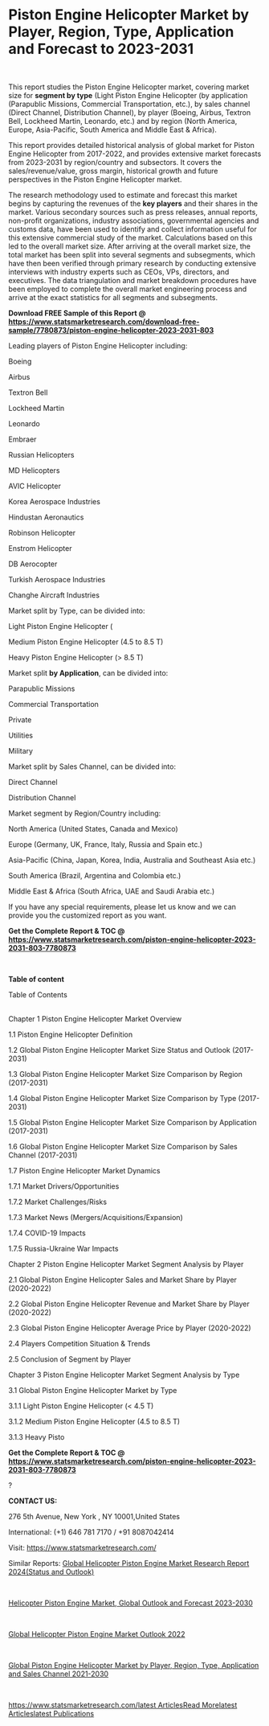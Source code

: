 <h1>Piston Engine Helicopter Market by Player, Region, Type, Application and Forecast to 2023-2031</h1><br/><p>This report studies the Piston Engine Helicopter market, covering market size for <strong>segment by type</strong> (Light Piston Engine Helicopter (by application (Parapublic Missions, Commercial Transportation, etc.), by sales channel (Direct Channel, Distribution Channel), by player (Boeing, Airbus, Textron Bell, Lockheed Martin, Leonardo, etc.) and by region (North America, Europe, Asia-Pacific, South America and Middle East & Africa).</p>
 
 
 
 <p>This report provides detailed historical analysis of global market for Piston Engine Helicopter from 2017-2022, and provides extensive market forecasts from 2023-2031 by region/country and subsectors. It covers the sales/revenue/value, gross margin, historical growth and future perspectives in the Piston Engine Helicopter market.</p>
 
 
 
 <p>The research methodology used to estimate and forecast this market begins by capturing the revenues of the <strong>key players</strong> and their shares in the market. Various secondary sources such as press releases, annual reports, non-profit organizations, industry associations, governmental agencies and customs data, have been used to identify and collect information useful for this extensive commercial study of the market. Calculations based on this led to the overall market size. After arriving at the overall market size, the total market has been split into several segments and subsegments, which have then been verified through primary research by conducting extensive interviews with industry experts such as CEOs, VPs, directors, and executives. The data triangulation and market breakdown procedures have been employed to complete the overall market engineering process and arrive at the exact statistics for all segments and subsegments.</p>
 
 
 
 <p><strong>Download FREE Sample of this Report @ <a href="https://www.statsmarketresearch.com/download-free-sample/7780873/piston-engine-helicopter-2023-2031-803">https://www.statsmarketresearch.com/download-free-sample/7780873/piston-engine-helicopter-2023-2031-803</a></strong></p>
 
 
 
 <p>Leading players of Piston Engine Helicopter including:</p>
 
 
 
 <p>Boeing</p>
 
 
 
 <p>Airbus</p>
 
 
 
 <p>Textron Bell</p>
 
 
 
 <p>Lockheed Martin</p>
 
 
 
 <p>Leonardo</p>
 
 
 
 <p>Embraer</p>
 
 
 
 <p>Russian Helicopters</p>
 
 
 
 <p>MD Helicopters</p>
 
 
 
 <p>AVIC Helicopter</p>
 
 
 
 <p>Korea Aerospace Industries</p>
 
 
 
 <p>Hindustan Aeronautics</p>
 
 
 
 <p>Robinson Helicopter</p>
 
 
 
 <p>Enstrom Helicopter</p>
 
 
 
 <p>DB Aerocopter</p>
 
 
 
 <p>Turkish Aerospace Industries</p>
 
 
 
 <p>Changhe Aircraft Industries</p>
 
 
 
 <p>Market split by Type, can be divided into:</p>
 
 
 
 <p>Light Piston Engine Helicopter (</p>
 
 
 
 <p>Medium Piston Engine Helicopter (4.5 to 8.5 T)</p>
 
 
 
 <p>Heavy Piston Engine Helicopter (> 8.5 T)</p>
 
 
 
 <p>Market split <strong>by Application</strong>, can be divided into:</p>
 
 
 
 <p>Parapublic Missions</p>
 
 
 
 <p>Commercial Transportation</p>
 
 
 
 <p>Private</p>
 
 
 
 <p>Utilities</p>
 
 
 
 <p>Military</p>
 
 
 
 <p>Market split by Sales Channel, can be divided into:</p>
 
 
 
 <p>Direct Channel</p>
 
 
 
 <p>Distribution Channel</p>
 
 
 
 <p>Market segment by Region/Country including:</p>
 
 
 
 <p>North America (United States, Canada and Mexico)</p>
 
 
 
 <p>Europe (Germany, UK, France, Italy, Russia and Spain etc.)</p>
 
 
 
 <p>Asia-Pacific (China, Japan, Korea, India, Australia and Southeast Asia etc.)</p>
 
 
 
 <p>South America (Brazil, Argentina and Colombia etc.)</p>
 
 
 
 <p>Middle East & Africa (South Africa, UAE and Saudi Arabia etc.)</p>
 
 
 
 <p>If you have any special requirements, please let us know and we can provide you the customized report as you want.</p>
 
 
 
 <div><b>Get the Complete Report & TOC @ <a href="https://www.statsmarketresearch.com/piston-engine-helicopter-2023-2031-803-7780873">https://www.statsmarketresearch.com/piston-engine-helicopter-2023-2031-803-7780873</a></b></div>
 
 
 
 <p><br />
 
 <b>Table of content</b></p>
 
 
 
 <p>Table of Contents<br />
 
 <br />
 
 Chapter 1 Piston Engine Helicopter Market Overview<br />
 
 1.1 Piston Engine Helicopter Definition<br />
 
 1.2 Global Piston Engine Helicopter Market Size Status and Outlook (2017-2031)<br />
 
 1.3 Global Piston Engine Helicopter Market Size Comparison by Region (2017-2031)<br />
 
 1.4 Global Piston Engine Helicopter Market Size Comparison by Type (2017-2031)<br />
 
 1.5 Global Piston Engine Helicopter Market Size Comparison by Application (2017-2031)<br />
 
 1.6 Global Piston Engine Helicopter Market Size Comparison by Sales Channel (2017-2031)<br />
 
 1.7 Piston Engine Helicopter Market Dynamics<br />
 
 1.7.1 Market Drivers/Opportunities<br />
 
 1.7.2 Market Challenges/Risks<br />
 
 1.7.3 Market News (Mergers/Acquisitions/Expansion)<br />
 
 1.7.4 COVID-19 Impacts<br />
 
 1.7.5 Russia-Ukraine War Impacts<br />
 
 Chapter 2 Piston Engine Helicopter Market Segment Analysis by Player<br />
 
 2.1 Global Piston Engine Helicopter Sales and Market Share by Player (2020-2022)<br />
 
 2.2 Global Piston Engine Helicopter Revenue and Market Share by Player (2020-2022)<br />
 
 2.3 Global Piston Engine Helicopter Average Price by Player (2020-2022)<br />
 
 2.4 Players Competition Situation & Trends<br />
 
 2.5 Conclusion of Segment by Player<br />
 
 Chapter 3 Piston Engine Helicopter Market Segment Analysis by Type<br />
 
 3.1 Global Piston Engine Helicopter Market by Type<br />
 
 3.1.1 Light Piston Engine Helicopter (< 4.5 T)<br />
 
 3.1.2 Medium Piston Engine Helicopter (4.5 to 8.5 T)<br />
 
 3.1.3 Heavy Pisto</p>
 
 
 
 <div><b>Get the Complete Report & TOC @ <a href="https://www.statsmarketresearch.com/piston-engine-helicopter-2023-2031-803-7780873">https://www.statsmarketresearch.com/piston-engine-helicopter-2023-2031-803-7780873</a></b></div>
 
 
 
 <p>? </p>
 
 
 
 <p><b>CONTACT US:</b><br />
 
 276 5th Avenue, New York , NY 10001,United States<br />
 
 International: (+1) 646 781 7170 / +91 8087042414<br />
 
 Visit: <a href="https://www.statsmarketresearch.com/">https://www.statsmarketresearch.com/</a><br />
 
 Similar Reports: <a href="https://www.statsmarketresearch.com/piston-engine-helicopter-2023-2031-803-7780873">Global Helicopter Piston Engine Market Research Report 2024(Status and Outlook)</a><br />
 
 <br />
 
 <a href="https://www.statsmarketresearch.com/piston-engine-helicopter-2023-2031-803-7780873">Helicopter Piston Engine Market, Global Outlook and Forecast 2023-2030</a><br />
 
 <br />
 
 <a href="https://www.statsmarketresearch.com/piston-engine-helicopter-2023-2031-803-7780873">Global Helicopter Piston Engine Market Outlook 2022</a><br />
 
 <br />
 
 <a href="https://www.statsmarketresearch.com/piston-engine-helicopter-2023-2031-803-7780873">Global Piston Engine Helicopter Market by Player, Region, Type, Application and Sales Channel 2021-2030</a><br />
 
 <br />
 
 <a href="https://gyeongbokgung.com">https://www.statsmarketresearch.com/</a><a href="https://hallyeomaritime.com">latest Articles</a><a href="https://jingwansa.com">Read More</a><a href="https://nguoiviet.jp/">latest Articles</a><a href="https://www.intelmarketresearch.com/">latest Publications</a></p>